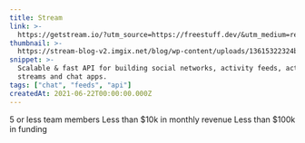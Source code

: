 ```yaml
---
title: Stream
link: >-
  https://getstream.io/?utm_source=https://freestuff.dev/&utm_medium=referral&utm_content=developer&utm_campaign=06_22_2021&utm_term=maker
thumbnail: >-
  https://stream-blog-v2.imgix.net/blog/wp-content/uploads/13615322324bdc24b1e0487a766ef171/8597527.png
snippet: >-
  Scalable & fast API for building social networks, activity feeds, activity
  streams and chat apps.
tags: ["chat", "feeds", "api"]
createdAt: 2021-06-22T00:00:00.000Z
---
```

5 or less team members
Less than $10k in monthly revenue
Less than $100k in funding